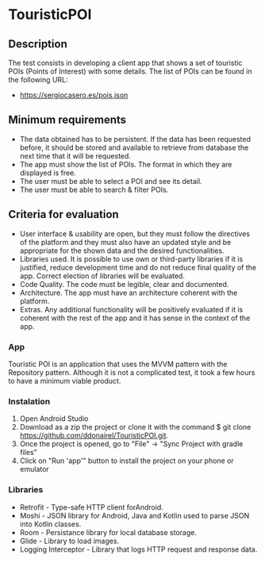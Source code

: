 # TouristicPOI

## Description
The test consists in developing a client app that shows a set of touristic POIs (Points of
Interest) with some details.
The list of POIs can be found in the following URL:
* https://sergiocasero.es/pois.json

## Minimum requirements
* The data obtained has to be persistent. If the data has been requested before,
it should be stored and available to retrieve from database the next time that it
will be requested.
* The app must show the list of POIs. The format in which they are displayed is
free.
* The user must be able to select a POI and see its detail.
* The user must be able to search & filter POIs.

## Criteria for evaluation
* User interface & usability are open, but they must follow the directives of the
platform and they must also have an updated style and be appropriate for the
shown data and the desired functionalities.
* Libraries used. It is possible to use own or third-party libraries if it is justified,
reduce development time and do not reduce final quality of the app. Correct
election of libraries will be evaluated.
* Code Quality. The code must be legible, clear and documented.
* Architecture. The app must have an architecture coherent with the platform.
* Extras. Any additional functionality will be positively evaluated if it is coherent
with the rest of the app and it has sense in the context of the app.

### App

Touristic POI is an application that uses the MVVM pattern with the Repository pattern. Although it is not a complicated test, it took a few hours to have a minimum viable product.

### Instalation

1. Open Android Studio
2. Download as a zip the project or clone it with the command $ git clone https://github.com/ddonairel/TouristicPOI.git.
3. Once the project is opened, go to "File" -> "Sync Project with gradle files"
4. Click on "Run 'app'" button to install the project on your phone or emulator

### Libraries

* Retrofit - Type-safe HTTP client forAndroid.
* Moshi - JSON library for Android, Java and Kotlin used to parse JSON into Kotlin classes.
* Room - Persistance library for local database storage.
* Glide - Library to load images.
* Logging Interceptor - Library that logs HTTP request and response data.

